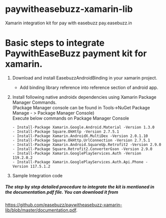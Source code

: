 # paywitheasebuzz-xamarin-lib
Xamarin integration kit for pay with easebuzz pay.easebuzz.in


# Basic steps to integrate PaywithEaseBuzz payment kit for xamarin.

 1. Download and install EasebuzzAndroidBinding in your xamarin project.<br/>
	- Add binding library reference into reference section of android app.

 2. Install following native androidx dependencies using Xamarin Package Manager Commands.<br/>
	(Package Manager console can be found in Tools->NuGet Package Manage - > Package Manager Console) <br/>
 	Execute below commands on Package Manager Console <br/>

		- Install-Package Xamarin.Google.Android.Material -Version 1.3.0
		- Install-Package Square.OkHttp -Version 2.7.5.1
		- Install-Package Xamarin.AndroidX.MultiDex -Version 2.0.1.10
		- Install-Package Square.OkHttp.UrlConnection -Version 2.7.5.1
		- Install-Package Xamarin.Android.SquareUp.Retrofit2 -Version 2.9.0
		- Install-Package Square.Retrofit2.ConverterGson -Version 2.9.0
		- Install-Package Xamarin.GooglePlayServices.Auth -Version 119.2.0.2
		- Install-Package Xamarin.GooglePlayServices.Auth.Api.Phone -Version 117.5.1.2

                                         
 3. Sample Integration code

##### The step by step detailed procedure to integrate the kit is mentioned in the documentation.pdf file. You can download it from 
  https://github.com/easebuzz/paywitheasebuzz-xamarin-lib/blob/master/documentation.pdf.

               
